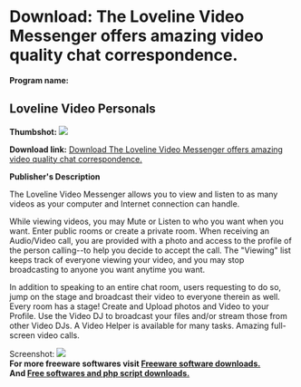 # Download: The Loveline Video Messenger offers amazing video quality chat correspondence.

**Program name:**

## Loveline Video Personals

  
**Thumbshot:** ![](http://www.freewarefiles.com/screenshot/lovelinevideo_md.gif)   
  
**Download link:** [Download The Loveline Video Messenger offers amazing video quality chat correspondence.](http://freesoftwares.boysofts.com/Loveline-Video-Personals_program_15680.html)  
  


**Publisher's Description**  
  


The Loveline Video Messenger allows you to view and listen to as many videos as your computer and Internet connection can handle. 

While viewing videos, you may Mute or Listen to who you want when you want. Enter public rooms or create a private room. When receiving an Audio/Video call, you are provided with a photo and access to the profile of the person calling--to help you decide to accept the call. The "Viewing" list keeps track of everyone viewing your video, and you may stop broadcasting to anyone you want anytime you want. 

In addition to speaking to an entire chat room, users requesting to do so, jump on the stage and broadcast their video to everyone therein as well. Every room has a stage! Create and Upload photos and Video to your Profile. Use the Video DJ to broadcast your files and/or stream those from other Video DJs. A Video Helper is available for many tasks. Amazing full-screen video calls. 

  
  
Screenshot: ![](http://www.freewarefiles.com/screenshot/lovelinevideo.gif)   
**For more freeware softwares visit [Freeware software downloads.](http://freesoftwares.boysofts.com/)**   
**And [Free softwares and php script downloads.](http://www.boysofts.com/)**
